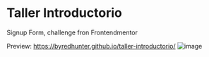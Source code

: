 # Taller Introductorio
Signup Form, challenge fron Frontendmentor

Preview:
https://byredhunter.github.io/taller-introductorio/
![image](https://repository-images.githubusercontent.com/306973290/ba4fd480-162f-11eb-957c-a23570ad1a1e)
